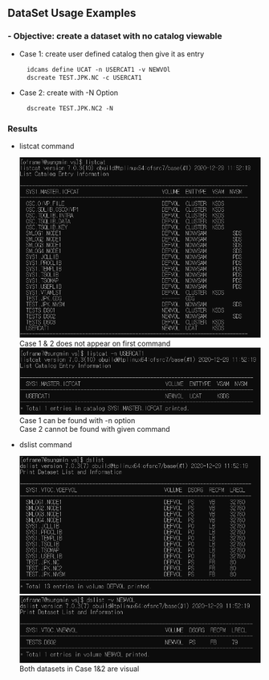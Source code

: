 ## DataSet Usage Examples

### - Objective: create a dataset with no catalog viewable

- Case 1: create user defined catalog then give it as entry
        
        idcams define UCAT -n USERCAT1 -v NEWVOl
        dscreate TEST.JPK.NC -c USERCAT1
- Case 2: create with -N Option
        
        dscreate TEST.JPK.NC2 -N

### Results
- listcat command
  
    ![alt](images/listcat.PNG)\
    Case 1 & 2 does not appear on first command\
    ![alt](images/listcat2.PNG)\
     Case 1 can be found with -n option\
     Case 2 cannot be found with given command
- dslist command
  
    ![alt](images/dslist2.PNG)\
    ![alt](images/dslist4.PNG)\
  Both datasets in Case 1&2 are visual






    

